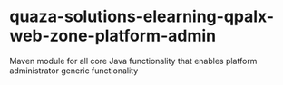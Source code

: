 # quaza-solutions-elearning-qpalx-web-zone-platform-admin
Maven module for all core Java functionality that enables platform administrator generic functionality
